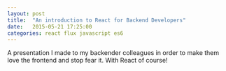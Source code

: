 ```yaml
---
layout: post
title:  "An introduction to React for Backend Developers"
date:   2015-05-21 17:25:00
categories: react flux javascript es6
---
```


<script async class="speakerdeck-embed" data-id="a7bbfd835d4744c5b6e64aa8fb388b60" data-ratio="1.49926793557833" src="//speakerdeck.com/assets/embed.js"></script>

A presentation I made to my backender colleagues in order to make them love the frontend and stop fear it. With React of course!
